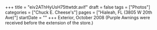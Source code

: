 +++
title = "eiv2AThHyUsH75ttwtdr.avif"
draft = false
tags = ["Photos"]
categories = ["Chuck E. Cheese's"]
pages = ["Hialeah, FL (3805 W 20th Ave)"]
startDate = ""
+++
Exterior, October 2008 (Purple Awnings were received before the extension of the store.)
